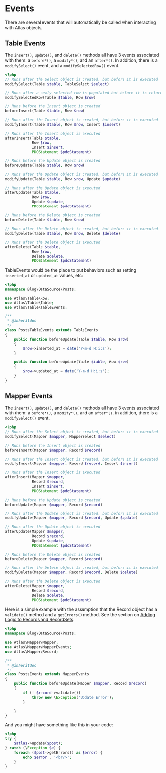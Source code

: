 # Events

There are several events that will automatically be called when interacting with
Atlas objects.

## Table Events

The `insert()`, `update()`, and `delete()` methods all have 3 events associated
with them: a `before*()`, a `modify*()`, and an `after*()`. In addition, there
is a `modifySelect()` event, and a `modifySelectedRow()` event.

```php
<?php
// Runs after the Select object is created, but before it is executed
modifySelect(Table $table, TableSelect $select)

// Runs after a newly-selected row is populated but before it is returned
modifySelectedRow(Table $table, Row $row)

// Runs before the Insert object is created
beforeInsert(Table $table, Row $row)

// Runs after the Insert object is created, but before it is executed
modifyInsert(Table $table, Row $row, Insert $insert)

// Runs after the Insert object is executed
afterInsert(Table $table,
            Row $row,
            Insert $insert,
            PDOStatement $pdoStatement)

// Runs before the Update object is created
beforeUpdate(Table $table, Row $row)

// Runs after the Update object is created, but before it is executed
modifyUpdate(Table $table, Row $row, Update $update)

// Runs after the Update object is executed
afterUpdate(Table $table,
            Row $row,
            Update $update,
            PDOStatement $pdoStatement)

// Runs before the Delete object is created
beforeDelete(Table $table, Row $row)

// Runs after the Delete object is created, but before it is executed
modifyDelete(Table $table, Row $row, Delete $delete)

// Runs after the Delete object is executed
afterDelete(Table $table,
            Row $row,
            Delete $delete,
            PDOStatement $pdoStatement)
```

TableEvents would be the place to put behaviors such as setting `inserted_at` or
`updated_at` values, etc:

```php
<?php
namespace Blog\DataSource\Posts;

use Atlas\Table\Row;
use Atlas\Table\Table;
use Atlas\Table\TableEvents;

/**
 * @inheritdoc
 */
class PostsTableEvents extends TableEvents
{
    public function beforeUpdate(Table $table, Row $row)
    {
        $row->inserted_at = date('Y-m-d H:i:s');
    }

    public function beforeUpdate(Table $table, Row $row)
    {
        $row->updated_at = date('Y-m-d H:i:s');
    }
}
```

## Mapper Events

The `insert()`, `update()`, and `delete()` methods all have 3 events associated
with them: a `before*()`, a `modify*()`, and an `after*()`. In addition, there
is a `modifySelect()` event.

```php
<?php
// Runs after the Select object is created, but before it is executed
modifySelect(Mapper $mapper, MapperSelect $select)

// Runs before the Insert object is created
beforeInsert(Mapper $mapper, Record $record)

// Runs after the Insert object is created, but before it is executed
modifyInsert(Mapper $mapper, Record $record, Insert $insert)

// Runs after the Insert object is executed
afterInsert(Mapper $mapper,
            Record $record,
            Insert $insert,
            PDOStatement $pdoStatement)

// Runs before the Update object is created
beforeUpdate(Mapper $mapper, Record $record)

// Runs after the Update object is created, but before it is executed
modifyUpdate(Mapper $mapper, Record $record, Update $update)

// Runs after the Update object is executed
afterUpdate(Mapper $mapper,
            Record $record,
            Update $update,
            PDOStatement $pdoStatement)

// Runs before the Delete object is created
beforeDelete(Mapper $mapper, Record $record)

// Runs after the Delete object is created, but before it is executed
modifyDelete(Mapper $mapper, Record $record, Delete $delete)

// Runs after the Delete object is executed
afterDelete(Mapper $mapper,
            Record $record,
            Delete $delete,
            PDOStatement $pdoStatement)
```

Here is a simple example with the assumption that the Record object has a
`validate()` method and a `getErrors()` method. See the section on [Adding Logic
to Records and RecordSets](behavior.html).

```php
<?php
namespace Blog\DataSource\Posts;

use Atlas\Mapper\Mapper;
use Atlas\Mapper\MapperEvents;
use Atlas\Mapper\Record;

/**
 * @inheritdoc
 */
class PostsEvents extends MapperEvents
{
    public function beforeUpdate(Mapper $mapper, Record $record)
    {
        if (! $record->validate())
            throw new \Exception('Update Error');
        }

    }
}
```

And you might have something like this in your code:

```php
<?php
try {
    $atlas->update($post);
} catch (\Exception $e) {
    foreach ($post->getErrors() as $error) {
        echo $error . '<br/>';
    }
}
```
